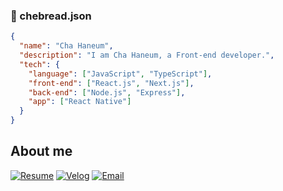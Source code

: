 ### 👋 chebread.json

```json
{
  "name": "Cha Haneum",
  "description": "I am Cha Haneum, a Front-end developer.",
  "tech": {
    "language": ["JavaScript", "TypeScript"],
    "front-end": ["React.js", "Next.js"],
    "back-end": ["Node.js", "Express"],
    "app": ["React Native"]
  }
}
```

## About me
[![Resume](https://img.shields.io/badge/Resume-000000?style=flat-square&logo=Notion&logoColor=white)](https://haneum.notion.site/Frontend-Developer-518fc012d06c4d07ac6cfb559a49e3c7?pvs=4)
[![Velog](https://img.shields.io/badge/Velog-20C997?style=flat-square&logo=Velog&logoColor=white)](https://velog.io/@haneum)
[![Email](https://img.shields.io/badge/Email-d14836?style=flat-square&logo=Gmail&logoColor=white)](mailto:fromhaneum@gmail.com)
